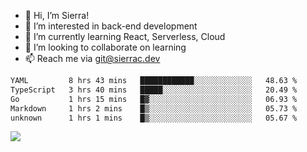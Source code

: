 - 👋 Hi, I’m Sierra!
- 👀 I’m interested in back-end development
- 🌱 I’m currently learning React, Serverless, Cloud
- 💞️ I’m looking to collaborate on learning
- 📫 Reach me via git@sierrac.dev

<!--START_SECTION:waka-->

```txt
YAML         8 hrs 43 mins   ████████████░░░░░░░░░░░░░   48.63 %
TypeScript   3 hrs 40 mins   █████░░░░░░░░░░░░░░░░░░░░   20.49 %
Go           1 hrs 15 mins   █▓░░░░░░░░░░░░░░░░░░░░░░░   06.93 %
Markdown     1 hrs 2 mins    █▒░░░░░░░░░░░░░░░░░░░░░░░   05.73 %
unknown      1 hrs 1 mins    █▒░░░░░░░░░░░░░░░░░░░░░░░   05.67 %
```

<!--END_SECTION:waka-->


![](https://hit.yhype.me/github/profile?user_id=7351311)
